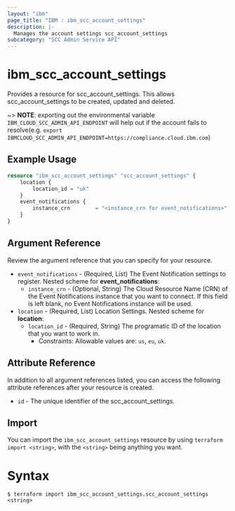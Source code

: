 ```yaml
---
layout: "ibm"
page_title: "IBM : ibm_scc_account_settings"
description: |-
  Manages the account settings scc_account_settings
subcategory: "SCC Admin Service API"
---
```


# ibm_scc_account_settings

Provides a resource for scc_account_settings. This allows scc_account_settings to be created, updated and deleted.

~> **NOTE**: exporting out the environmental variable `IBM_CLOUD_SCC_ADMIN_API_ENDPOINT` will help out if the account fails to resolve(e.g. `export IBMCLOUD_SCC_ADMIN_API_ENDPOINT=https://compliance.cloud.ibm.com`)

## Example Usage

```terraform
resource "ibm_scc_account_settings" "scc_account_settings" {
    location {
        location_id = "uk"
    }
    event_notifications {
        instance_crn        = "<instance_crn for event_notifications>" // Optional field
    }
}
```

## Argument Reference

Review the argument reference that you can specify for your resource.

* `event_notifications` - (Required, List) The Event Notification settings to register.
Nested scheme for **event_notifications**:
	* `instance_crn` - (Optional, String) The Cloud Resource Name (CRN) of the Event Notifications instance that you want to connect. If this field is left blank, no Event Notifications instance will be used.
* `location` - (Required, List) Location Settings.
Nested scheme for **location**:
	* `location_id` - (Required, String) The programatic ID of the location that you want to work in.
	  * Constraints: Allowable values are: `us`, `eu`, `uk`.

## Attribute Reference

In addition to all argument references listed, you can access the following attribute references after your resource is created.

* `id` - The unique identifier of the scc_account_settings.

## Import

You can import the `ibm_scc_account_settings` resource by using `terraform import <string>`, with the `<string>` being anything you want.

# Syntax
```
$ terraform import ibm_scc_account_settings.scc_account_settings <string>
```
